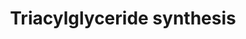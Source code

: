 ---
annotations:
- id: PW:0000736
  parent: classic metabolic pathway
  type: Pathway Ontology
  value: triacylglycerol biosynthetic pathway
authors:
- Evelo
- MaintBot
- AlexanderPico
- Khanspers
- AdrienDefay
- Jessev1993
- Egonw
- Eweitz
description: Triacylglyceride (or triglyceride) is a major component of skin oils,
  animal and vegetable fats, and supports the transfer of adipose and glucose between
  the liver and circulatory system. Triacylglyceride is synthesized from glycerol
  and three fatty acids. The terminal step of synthesis is performed by Diglyceride
  acyltransferase (DGAT).
last-edited: 2021-05-09
organisms:
- Homo sapiens
redirect_from:
- /index.php/Pathway:WP325
- /instance/WP325
- /instance/WP325_rr123953
revision: r123953
schema-jsonld:
- '@context': https://schema.org/
  '@id': https://wikipathways.github.io/pathways/WP325.html
  '@type': Dataset
  creator:
    '@type': Organization
    name: WikiPathways
  description: Triacylglyceride (or triglyceride) is a major component of skin oils,
    animal and vegetable fats, and supports the transfer of adipose and glucose between
    the liver and circulatory system. Triacylglyceride is synthesized from glycerol
    and three fatty acids. The terminal step of synthesis is performed by Diglyceride
    acyltransferase (DGAT).
  keywords:
  - AGPAT1
  - AGPAT2
  - AGPAT3
  - AGPAT4
  - AGPAT5
  - AGPS
  - Acyl dihydroxyacetone phosphate
  - DGAT1
  - DGAT2
  - Diacylglycerol
  - Dihydroxyacetone phosphate
  - Fatty acyl CoA
  - GK
  - GK2
  - GNPAT
  - GPAM
  - GPD1
  - Glycerol
  - Glycerol-3-phosphate
  - LIPC
  - LIPE
  - LIPF
  - LPL
  - Lysophosphatidic acid
  - MOGAT1
  - MOGAT2
  - MOGAT3
  - Monoacylglycerol
  - PNPLA2
  - PPAP2A
  - PPAP2B
  - PPAP2C
  - Phosphatidic acid
  - Triacylglycerol
  license: CC0
  name: Triacylglyceride synthesis
seo: CreativeWork
title: Triacylglyceride synthesis
wpid: WP325
---